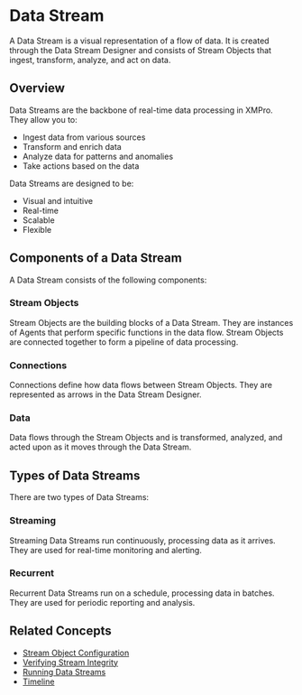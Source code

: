 # Data Stream

A Data Stream is a visual representation of a flow of data. It is created through the Data Stream Designer and consists of Stream Objects that ingest, transform, analyze, and act on data.

## Overview

Data Streams are the backbone of real-time data processing in XMPro. They allow you to:

- Ingest data from various sources
- Transform and enrich data
- Analyze data for patterns and anomalies
- Take actions based on the data

Data Streams are designed to be:

- Visual and intuitive
- Real-time
- Scalable
- Flexible

## Components of a Data Stream

A Data Stream consists of the following components:

### Stream Objects

Stream Objects are the building blocks of a Data Stream. They are instances of Agents that perform specific functions in the data flow. Stream Objects are connected together to form a pipeline of data processing.

### Connections

Connections define how data flows between Stream Objects. They are represented as arrows in the Data Stream Designer.

### Data

Data flows through the Stream Objects and is transformed, analyzed, and acted upon as it moves through the Data Stream.

## Types of Data Streams

There are two types of Data Streams:

### Streaming

Streaming Data Streams run continuously, processing data as it arrives. They are used for real-time monitoring and alerting.

### Recurrent

Recurrent Data Streams run on a schedule, processing data in batches. They are used for periodic reporting and analysis.

## Related Concepts

- [Stream Object Configuration](stream-object-configuration.md)
- [Verifying Stream Integrity](verifying-stream-integrity.md)
- [Running Data Streams](running-data-streams.md)
- [Timeline](timeline.md)
